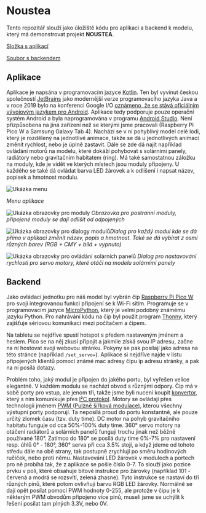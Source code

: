 
# Noustea
Tento repozitář slouží jako úložiště kódu pro aplikaci a backend k modelu, který má demonstrovat projekt **NOUSTEA**. 

[Složka s aplikací](/app/src/main)

[Soubor s backendem](BACKEND.py)

## Aplikace
Aplikace je napsána v programovacím jazyce [Kotlin](https://kotlinlang.org/). Ten byl vyvinut českou společností [JetBrains](https://www.jetbrains.com/) jako modernější verze programovacího jazyka Java a v roce 2019 bylo na konferenci Google I/O [oznámeno, že se stává oficiálním vývojovým jazykem pro Android](https://android-developers.googleblog.com/2017/05/google-io-2017-empowering-developers-to.html). Aplikace tedy podporuje pouze operační systém Android a byla naprogramována v programu [Android Studio](https://developer.android.com/studio). Není přizpůsobena na jiná zařízení než se kterými jsme pracovali (Raspberry Pi Pico W a Samsung Galaxy Tab 4). Nachází se v ní pohyblivý model celé lodi, který je rozdělený na jednotlivé animace, takže se dá u jednotlivých animací změnit rychlost, nebo je úplně zastavit. Dále se zde dá najít například ovládání motorů na modelu, které dokáží pohybovat s solárními panely, radiátory nebo gravitačním habitatem (ring). Má také samostatnou záložku na moduly, kde je vidět ve kterých místech jsou moduly připojeny. U každého se také dá ovládat barva LED žárovek a k odlišení i napsat název, popisek a hmotnost modulu. 

![Ukázka menu](https://i.imgur.com/hKCBdIJ.png)

*Menu aplikace*

![Ukázka obrazovky pro moduly](https://i.imgur.com/JAkXEam.png)
*Obrazovka pro postranní moduly, připojené moduly se dají odlišit od odpojených*

![Ukázka obrazovky pro dialogy modulů](https://i.imgur.com/7EfJSMF.png)*Dialog pro každý modul kde se dá přímo v aplikaci změnit název, popis a hmotnost. Také se dá vybírat z osmi různých barev (RGB + CMY + bílá + vypnuto)*

![Ukázka obrazovky pro ovládání solárních panelů](https://i.imgur.com/aOGMTPN.png)
*Dialog pro nastavování rychlosti pro servo motory, které otáčí na modelu solárními panely*

## Backend
Jako ovládací jednotku pro náš model byl vybrán čip [Raspberry Pi Pico W](https://rpishop.cz/jako-picorp2040/5073-raspberry-pi-pico-w-5056561803173.html) pro svoji integrovanou funkci připojení se k Wi-Fi sítím. Programuje se v programovacím jazyce [MicroPython](https://micropython.org/), který je velmi podobný známému jazyku Python. Pro nahrávání kódu na čip byl použit program [Thonny](https://thonny.org/), který zajišťuje sériovou komunikaci mezi počítačem a čipem. 

Na tabletu se nejdříve spustí hotspot s předem nastaveným jménem a heslem. Pico se na něj zkusí připojit a jakmile získá svou IP adresu, začne na ní hostovat svoji webovou stránku. Pokyny se pak posílají jako adresa na této stránce (například `/set_servo=`). Aplikace si nejdříve najde v listu připojených klientů pomocí známé mac adresy čipu ip adresu stránky, a pak na ní posílá dotazy. 	

Problém toho, jaký modul je připojen do jakého portu, byl vyřešen velice elegantně. V každém modulu se nachází obvod s různými odpory. Čip má v sobě porty pro vstup, ale jenom tři, takže jsme byli nuceni koupit [konvertor](https://www.adafruit.com/product/1083), který s ním komunikuje přes [I²C protokol](https://cs.wikipedia.org/wiki/I%C2%B2C). Motory se ovládají přes technologii jménem [PWM (Pulzně šířková modulace)](https://cs.wikipedia.org/wiki/Pulzn%C4%9B_%C5%A1%C3%AD%C5%99kov%C3%A1_modulace), kterou všechny výstupní porty podporují. Ta neposílá proud do portu konstantně, ale pouze určitý zlomek času (tzv. duty time). DC motor na pohyb gravitačního habitatu funguje od cca 50%-100% duty time. 360° servo motory na otáčení radiátorů a solárních panelů fungují trochu jinak než běžně používané 180°. Zatímco do 180° se posílá duty time 0%-7% pro nastavení resp. úhlů 0° - 180°, 360° serva při cca 3.5% stojí, a když jdeme od tohoto středu dále na obě strany, tak postupně zrychlují po směru hodinových ručiček, nebo proti němu.
Nastavování LED žárovek v modulech a portech pro ně probíhá tak, že z aplikace se pošle číslo 0-7. To slouží jako pozice prvku v poli, které obsahuje bitové instrukce pro žárovky (například 101 - červená a modrá se rozsvítí, zelená zhasne). Tyto instrukce se nastaví do tří různých pinů, které potom ovlivňují barvu RGB LED žárovky. Normálně se dají opět posílat pomocí PWM hodnoty 0-255, ale protože v čipu je k některým PWM obvodům připojeno více pinů, museli jsme se uchýlit k řešení posílat tam plných 3.3V, nebo 0V.
